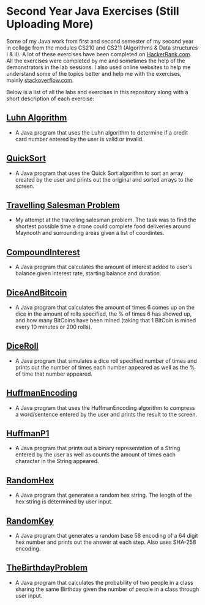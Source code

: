 # Second Year Java Exercises (Still Uploading More)
Some of my Java work from first and second semester of my second year in college from the modules CS210 and CS211 (Algorithms & Data structures I & II). A lot of these exercises have been completed on [HackerRank.com](https://www.hackerrank.com/). All the exercises were completed by me and sometimes the help of the demonstrators in the lab sessions. I also used online websites to help me understand some of the topics better and help me with the exercises, mainly [stackoverflow.com](stackoverflow.com).

Below is a list of all the labs and exercises in this repository along with a short description of each exercise:

## [Luhn Algorithm](https://github.com/ArturMK98/Second-Year-Java-Exercises/tree/master/Luhn%20Algorithm)
- A Java program that uses the Luhn algorithm to determine if a credit card number entered by the user is valid or invalid.

## [QuickSort](https://github.com/ArturMK98/Second-Year-Java-Exercises/tree/master/QuickSort)
- A Java program that uses the Quick Sort algorithm to sort an array created by the user and prints out the original and sorted arrays to the screen.

## [Travelling Salesman Problem](https://github.com/ArturMK98/Second-Year-Java-Exercises/tree/master/Travelling%20Salesman%20Problem)
- My attempt at the travelling salesman problem. The task was to find the shortest possible time a drone could complete food deliveries around Maynooth and surrounding areas given a list of coordintes.

## [CompoundInterest](https://github.com/ArturMK98/Second-Year-Java-Exercises/blob/master/CompoundInterest.java)
- A Java program that calculates the amount of interest added to user's balance given interest rate, starting balance and duration.

## [DiceAndBitcoin](https://github.com/ArturMK98/Second-Year-Java-Exercises/blob/master/DiceAndBitcoin.java)
- A Java program that calculates the amount of times 6 comes up on the dice in the amount of rolls specified, the % of times 6 has showed up, and how many BitCoins have been mined (taking that 1 BitCoin is mined every 10 minutes or 200 rolls).

## [DiceRoll](https://github.com/ArturMK98/Second-Year-Java-Exercises/blob/master/DiceRoll.java)
- A Java program that simulates a dice roll specified number of times and prints out the number of times each number appeared as well as the % of time that number appeared.

## [HuffmanEncoding](https://github.com/ArturMK98/Second-Year-Java-Exercises/blob/master/HuffmanEncoding.java)
- A Java program that uses the HuffmanEncoding algorithm to compress a word/sentence entered by the user and prints the result to the screen.

## [HuffmanP1](https://github.com/ArturMK98/Second-Year-Java-Exercises/blob/master/HuffmanP1.java)
- A Java program that prints out a binary representation of a String entered by the user as well as counts the amount of times each character in the String appeared.

## [RandomHex](https://github.com/ArturMK98/Second-Year-Java-Exercises/blob/master/RandomHex.java)
- A Java program that generates a random hex string. The length of the hex string is determined by user input.

## [RandomKey](https://github.com/ArturMK98/Second-Year-Java-Exercises/blob/master/RandomKey.java)
- A Java program that generates a random base 58 encoding of a 64 digit hex number and prints out the answer at each step. Also uses SHA-258 encoding.

## [TheBirthdayProblem](https://github.com/ArturMK98/Second-Year-Java-Exercises/blob/master/TheBirthdayProblem.java)
- A Java program that calculates the probability of two people in a class sharing the same Birthday given the number of people in a class through user input.

